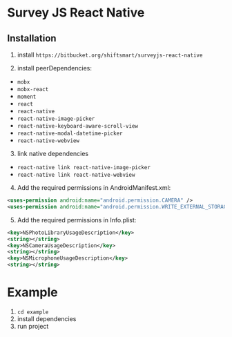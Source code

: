 # Survey JS React Native

## Installation

1. install `https://bitbucket.org/shiftsmart/surveyjs-react-native`

2. install peerDependencies:
  * `mobx`
  * `mobx-react`
  * `moment`
  * `react`
  * `react-native`
  * `react-native-image-picker`
  * `react-native-keyboard-aware-scroll-view`
  * `react-native-modal-datetime-picker`
  * `react-native-webview`

3. link native dependencies
  * `react-native link react-native-image-picker`
  * `react-native link react-native-webview`

4. Add the required permissions in AndroidManifest.xml:
```xml
<uses-permission android:name="android.permission.CAMERA" />
<uses-permission android:name="android.permission.WRITE_EXTERNAL_STORAGE" />
```

5. Add the required permissions in Info.plist:
```xml
<key>NSPhotoLibraryUsageDescription</key>
<string></string>
<key>NSCameraUsageDescription</key>
<string></string>
<key>NSMicrophoneUsageDescription</key>
<string></string>
```

# Example

1. `cd example`
2. install dependencies
3. run project
